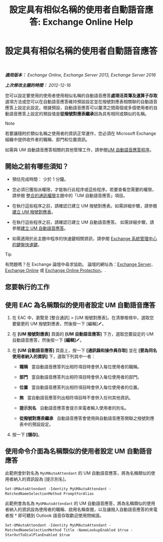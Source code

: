 ﻿---
title: '設定具有相似名稱的使用者自動語音應答: Exchange Online Help'
TOCTitle: 設定具有相似名稱的使用者自動語音應答
ms:assetid: 2e7318a0-67f9-4d7b-8300-5f0ef77656a8
ms:mtpsurl: https://technet.microsoft.com/zh-tw/library/Aa997135(v=EXCHG.150)
ms:contentKeyID: 52062268
ms.date: 05/23/2018
mtps_version: v=EXCHG.150
ms.translationtype: MT
---

# 設定具有相似名稱的使用者自動語音應答

 

_**適用版本：** Exchange Online, Exchange Server 2013, Exchange Server 2016_

_**上次修改主題的時間：** 2012-12-16_

您可以設定要使用的使用者使用相似名稱的自動語音應答**處理活頁簿及運算子存取**選項方法或您可以在自動語音應答維持預設設定並在撥號對應表相關聯的自動語音應答上設定此設定。根據預設，自動語音應答可以釐清之間兩個或多個使用者的自動語音應答上設定的預設值是**從撥號對應表繼承**因為具有相同或類似的名稱。


> [!NOTE]  
> 若要讓隨附於類似名稱之使用者的資訊正常運作，您必須在 Microsoft Exchange 組織中提供收件者的職稱、部門和位置資訊。




如需與 UM 自動語音應答相關的其他管理工作，請參閱[UM 自動語音應答程序](um-auto-attendant-procedures-exchange-2013-help.md)。

## 開始之前有哪些須知？

  - 預估完成時間： 少於 1 分鐘。

  - 您必須已獲指派權限，才能執行此程序或這些程序。若要查看您需要的權限，請參閱 [整合的通訊權限](unified-messaging-permissions-exchange-2013-help.md)主題中的「UM 自動語音應答」項目。

  - 在執行這些程序之前，請確認已建立 UM 撥號對應表。如需詳細步驟，請參閱[建立 UM 撥號對應表](create-a-um-dial-plan-exchange-2013-help.md)。

  - 在執行這些程序之前，請確認已建立 UM 自動語音應答。 如需詳細步驟，請參閱[建立 UM 自動語音應答](create-a-um-auto-attendant-exchange-2013-help.md)。

  - 如需適用於此主題中程序的快速鍵相關資訊，請參閱 [Exchange 系統管理中心的鍵盤快速鍵](keyboard-shortcuts-in-the-exchange-admin-center-exchange-online-protection-help.md)。


> [!TIP]  
> 有問題嗎？在 Exchange 論壇中尋求協助。 論壇的網址為：<a href="https://go.microsoft.com/fwlink/p/?linkid=60612">Exchange Server</a>、 <a href="https://go.microsoft.com/fwlink/p/?linkid=267542">Exchange Online</a> 或 <a href="https://go.microsoft.com/fwlink/p/?linkid=285351">Exchange Online Protection</a>。.




## 您要執行的工作

## 使用 EAC 為名稱類似的使用者設定 UM 自動語音應答

1.  在 EAC 中，瀏覽至 \[整合通訊\] \> \[UM 撥號對應表\]。在清單檢視中，選取您要變更的 UM 撥號對應表，然後按一下 \[編輯\]![編輯圖示](images/JJ218640.6f53ccb2-1f13-4c02-bea0-30690e6ea71d(EXCHG.150).gif "編輯圖示")。

2.  在 **\[UM 撥號對應表\]** 頁面的 **\[UM 自動語音應答\]** 下方，選取您要設定的 UM 自動語音應答，然後按一下 **\[編輯\]**![編輯圖示](images/JJ218640.6f53ccb2-1f13-4c02-bea0-30690e6ea71d(EXCHG.150).gif "編輯圖示")。

3.  在 **\[UM 自動語音應答\]** 頁面上，按一下 **\[通訊錄和操作員存取\]** 並在 **\[要為同名使用者納入的資訊\]** 下，選取下列其中一者：
    
      - **職稱**   當自動語音應答列出相符項目時會併入每位使用者的職稱。
    
      - **部門**   當自動語音應答列出相符項目時會併入每位使用者的部門。
    
      - **位置**   當自動語音應答列出相符項目時會併入每位使用者的位置。
    
      - **無**   當自動語音應答列出相符項目時不會併入任何其他資訊。
    
      - **提示別名**   自動語音應答會提示來電者輸入使用者的別名。
    
      - **從撥號對應表繼承**   自動語音應答會使用與自動語音應答關聯之撥號對應表中的預設設定。

4.  按一下 **\[儲存\]**。

## 使用命令介面為名稱類似的使用者設定 UM 自動語音應答

此範例會針對名為 `MyUMAutoAttendant` 的 UM 自動語音應答，將為名稱類似的使用者納入的資訊設為 \[提示別名\]。

    Set-UMAutoAttendant -Identity MyUMAutoAttendant -MatchedNameSelectionMethod PromptForAlias

此範例會為名為 `MyUMAutoAttendant` 的 UM 自動語音應答，將為名稱類似的使用者納入的資訊設為使用者的職稱、啟用名稱查閱，以及讓撥入自動語音應答的來電者按 \* 即可聽到 Outlook 語音存取歡迎使用問候語。

    Set-UMAutoAttendant -Identity MyUMAutoAttendant -MatchedNameSelectionMethod Title -NameLookupEnabled $true -StarOutToDialPlanEnabled $true

